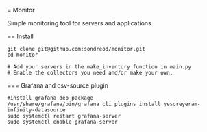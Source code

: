= Monitor

Simple monitoring tool for servers and applications.

== Install

```shell script
git clone git@github.com:sondreod/monitor.git
cd monitor

# Add your servers in the make_inventory function in main.py
# Enable the collectors you need and/or make your own.
```


=== Grafana and csv-source plugin
```shell script
#install grafana deb package
/usr/share/grafana/bin/grafana cli plugins install yesoreyeram-infinity-datasource
sudo systemctl restart grafana-server
sudo systemctl enable grafana-server
```